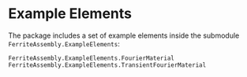 # Example Elements
The package includes a set of example elements inside the submodule `FerriteAssembly.ExampleElements`:

```@docs
FerriteAssembly.ExampleElements.FourierMaterial
FerriteAssembly.ExampleElements.TransientFourierMaterial
```